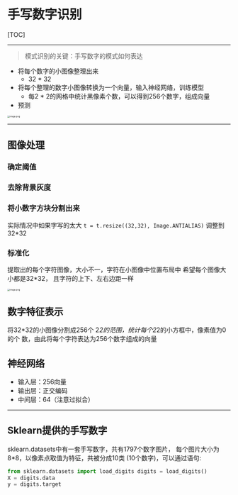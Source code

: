 # 手写数字识别

[TOC]

------

>  模式识别的关键：手写数字的模式如何表达

- 将每个数字的小图像整理出来
  - 32 \* 32
- 将每个整理的数字小图像转换为一个向量，输入神经网络，训练模型
  - 每2 \* 2的网格中统计黑像素个数，可以得到256个数字，组成向量
- 预测

<img src="https://upload-images.jianshu.io/upload_images/12014150-8e72f87eff790215.png?imageMogr2/auto-orient/strip%7CimageView2/2/w/1240" alt="image.png" style="zoom:33%;" />

------

## 图像处理

### 确定阈值

### 去除背景灰度

### 将小数字方块分割出来

实际情况中如果字写的太大 `t = t.resize((32,32), Image.ANTIALIAS)` 调整到32*32

### 标准化

提取出的每个字符图像，大小不一，字符在小图像中位置布局中 希望每个图像大小都是32*32， 且字符的上下、左右边距一样

<img src="https://upload-images.jianshu.io/upload_images/12014150-5b114dce200c5373.png?imageMogr2/auto-orient/strip%7CimageView2/2/w/1240" alt="image.png" style="zoom: 33%;" />

## 数字特征表示

将32\*32的小图像分割成256个 2*2的范围，统计每个2*2的小方框中，像素值为0的个 数，由此将每个字符表达为256个数字组成的向量

## 神经网络

- 输入层：256向量
- 输出层：正交编码
- 中间层：64（注意过拟合）

------

## Sklearn提供的手写数字

sklearn.datasets中有一套手写数字，共有1797个数字图片， 每个图片大小为8*8，以像素点取值为特征，共被分成10类 (10个数字)，可以通过语句:

```python
from sklearn.datasets import load_digits digits = load_digits()
X = digits.data
y = digits.target
```